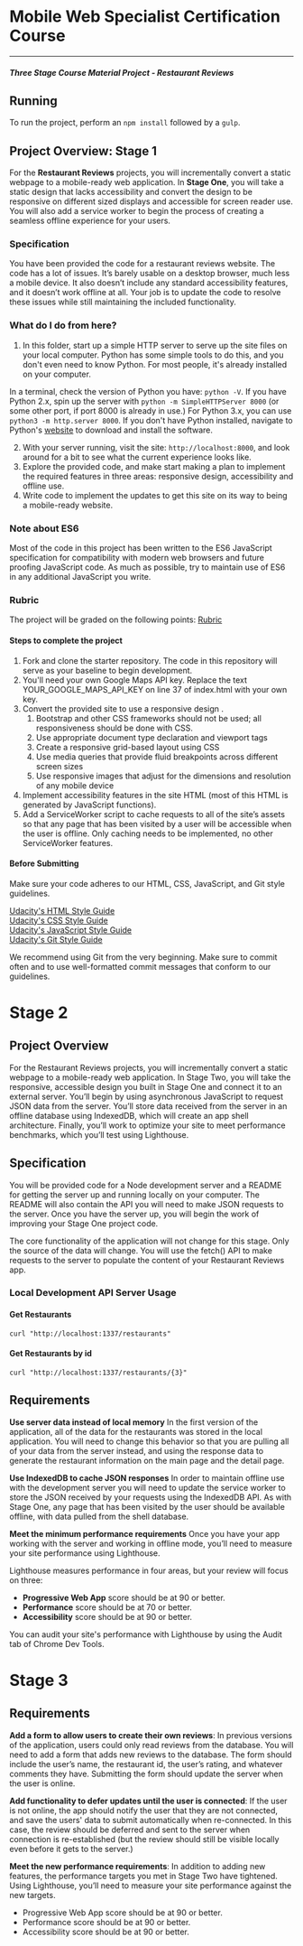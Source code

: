 # Mobile Web Specialist Certification Course
---
#### _Three Stage Course Material Project - Restaurant Reviews_

## Running

To run the project, perform an `npm install` followed by a `gulp`.

## Project Overview: Stage 1

For the **Restaurant Reviews** projects, you will incrementally convert a static webpage to a mobile-ready web application. In **Stage One**, you will take a static design that lacks accessibility and convert the design to be responsive on different sized displays and accessible for screen reader use. You will also add a service worker to begin the process of creating a seamless offline experience for your users.

### Specification

You have been provided the code for a restaurant reviews website. The code has a lot of issues. It’s barely usable on a desktop browser, much less a mobile device. It also doesn’t include any standard accessibility features, and it doesn’t work offline at all. Your job is to update the code to resolve these issues while still maintaining the included functionality. 

### What do I do from here?

1. In this folder, start up a simple HTTP server to serve up the site files on your local computer. Python has some simple tools to do this, and you don't even need to know Python. For most people, it's already installed on your computer. 

In a terminal, check the version of Python you have: `python -V`. If you have Python 2.x, spin up the server with `python -m SimpleHTTPServer 8000` (or some other port, if port 8000 is already in use.) For Python 3.x, you can use `python3 -m http.server 8000`. If you don't have Python installed, navigate to Python's [website](https://www.python.org/) to download and install the software.

2. With your server running, visit the site: `http://localhost:8000`, and look around for a bit to see what the current experience looks like.
3. Explore the provided code, and make start making a plan to implement the required features in three areas: responsive design, accessibility and offline use.
4. Write code to implement the updates to get this site on its way to being a mobile-ready website.

### Note about ES6

Most of the code in this project has been written to the ES6 JavaScript specification for compatibility with modern web browsers and future proofing JavaScript code. As much as possible, try to maintain use of ES6 in any additional JavaScript you write. 


### Rubric

The project will be graded on the following points: [Rubric](https://review.udacity.com/#!/rubrics/1090/view)
#### Steps to complete the project
1. Fork and clone the starter repository. The code in this repository will serve as your baseline to begin development.
1. You'll need your own Google Maps API key. Replace the text YOUR_GOOGLE_MAPS_API_KEY on line 37 of index.html with your own key.
1. Convert the provided site to use a responsive design .
    1. Bootstrap and other CSS frameworks should not be used; all responsiveness should be done with CSS.
    1. Use appropriate document type declaration and viewport tags
    1. Create a responsive grid-based layout using CSS
    1. Use media queries that provide fluid breakpoints across different screen sizes
    1. Use responsive images that adjust for the dimensions and resolution of any mobile device
1. Implement accessibility features in the site HTML (most of this HTML is generated by JavaScript functions).
1. Add a ServiceWorker script to cache requests to all of the site’s assets so that any page that has been visited by a user will be accessible when the user is offline. Only caching needs to be implemented, no other ServiceWorker features.

#### Before Submitting
Make sure your code adheres to our HTML, CSS, JavaScript, and Git style guidelines.  

[Udacity's HTML Style Guide](http://udacity.github.io/frontend-nanodegree-styleguide/index.html)  
[Udacity's CSS Style Guide](http://udacity.github.io/frontend-nanodegree-styleguide/css.html)  
[Udacity's JavaScript Style Guide](http://udacity.github.io/frontend-nanodegree-styleguide/javascript.html)  
[Udacity's Git Style Guide](https://udacity.github.io/git-styleguide/)  

We recommend using Git from the very beginning. Make sure to commit often and to use well-formatted commit messages that conform to our guidelines.



# Stage 2
## Project Overview
For the Restaurant Reviews projects, you will incrementally convert a static webpage to a mobile-ready web application. In Stage Two, you will take the responsive, accessible design you built in Stage One and connect it to an external server. You’ll begin by using asynchronous JavaScript to request JSON data from the server. You’ll store data received from the server in an offline database using IndexedDB, which will create an app shell architecture. Finally, you’ll work to optimize your site to meet performance benchmarks, which you’ll test using Lighthouse.

## Specification
You will be provided code for a Node development server and a README for getting the server up and running locally on your computer. The README will also contain the API you will need to make JSON requests to the server. Once you have the server up, you will begin the work of improving your Stage One project code.  

The core functionality of the application will not change for this stage. Only the source of the data will change. You will use the fetch() API to make requests to the server to populate the content of your Restaurant Reviews app.  

### Local Development API Server Usage
#### Get Restaurants
```
curl "http://localhost:1337/restaurants"
```
#### Get Restaurants by id
````
curl "http://localhost:1337/restaurants/{3}"
````


## Requirements
**Use server data instead of local memory** In the first version of the application, all of the data for the restaurants was stored in the local application. You will need to change this behavior so that you are pulling all of your data from the server instead, and using the response data to generate the restaurant information on the main page and the detail page.   

**Use IndexedDB to cache JSON responses** In order to maintain offline use with the development server you will need to update the service worker to store the JSON received by your requests using the IndexedDB API. As with Stage One, any page that has been visited by the user should be available offline, with data pulled from the shell database.  

**Meet the minimum performance requirements** Once you have your app working with the server and working in offline mode, you’ll need to measure your site performance using Lighthouse.  

Lighthouse measures performance in four areas, but your review will focus on three:  

* **Progressive Web App** score should be at 90 or better.
* **Performance** score should be at 70 or better.
* **Accessibility** score should be at 90 or better.

You can audit your site's performance with Lighthouse by using the Audit tab of Chrome Dev Tools.

# Stage 3

## Requirements

**Add a form to allow users to create their own reviews**: In previous versions of the application, users could only read reviews from the database. You will need to add a form that adds new reviews to the database. The form should include the user’s name, the restaurant id, the user’s rating, and whatever comments they have. Submitting the form should update the server when the user is online.

**Add functionality to defer updates until the user is connected**: If the user is not online, the app should notify the user that they are not connected, and save the users' data to submit automatically when re-connected. In this case, the review should be deferred and sent to the server when connection is re-established (but the review should still be visible locally even before it gets to the server.)

**Meet the new performance requirements**: In addition to adding new features, the performance targets you met in Stage Two have tightened. Using Lighthouse, you’ll need to measure your site performance against the new targets.

* Progressive Web App score should be at 90 or better.
* Performance score should be at 90 or better.
* Accessibility score should be at 90 or better.